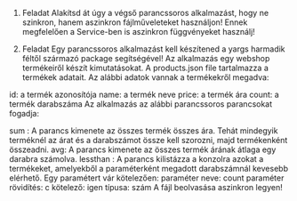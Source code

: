 1. Feladat
Alakítsd át úgy a végső parancssoros alkalmazást, hogy ne szinkron, hanem aszinkron fájlműveleteket használjon!
Ennek megfelelően a Service-ben is aszinkron függvényeket használj!

2. Feladat
Egy parancssoros alkalmazást kell készítened a yargs harmadik féltől származó package segítségével! Az alkalmazás egy webshop termékeiről készít kimutatásokat. A products.json file tartalmazza a termékek adatait. Az alábbi adatok vannak a termékekről megadva:

id: a termék azonosítója
name: a termék neve
price: a termék ára
count: a termék darabszáma
Az alkalmazás az alábbi parancssoros parancsokat fogadja:

sum : A parancs kimenete az összes termék összes ára. Tehát mindegyik terméknél az árat és a darabszámot össze kell szorozni, majd termékenként összeadni.
avg: A parancs kimenete az összes termék árának átlaga egy darabra számolva.
lessthan : A parancs kilistázza a konzolra azokat a termékeket, amelyekből a paraméterként megadott darabszámnál kevesebb elérhető. Egy paramétert vár kötelezően:
paraméter neve: count
paraméter rövidítés: c
kötelező: igen
típusa: szám
A fájl beolvasása aszinkron legyen!